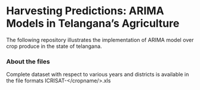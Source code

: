 # Harvesting Predictions: ARIMA Models in Telangana’s Agriculture
The following repository illustrates the implementation of ARIMA model over crop produce in the state of telangana.

### About the files
Complete dataset with respect to various years and districts is available in the file formats ICRISAT-</cropname/>.xls
